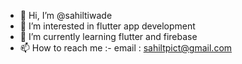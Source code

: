 - 👋 Hi, I’m @sahiltiwade
- 👀 I’m interested in flutter app development
- 🌱 I’m currently learning flutter and firebase
- 📫 How to reach me :- email : sahiltpict@gmail.com


<!---
sahilt65/sahilt65 is a ✨ special ✨ repository because its `README.md` (this file) appears on your GitHub profile.
You can click the Preview link to take a look at your changes.
--->
